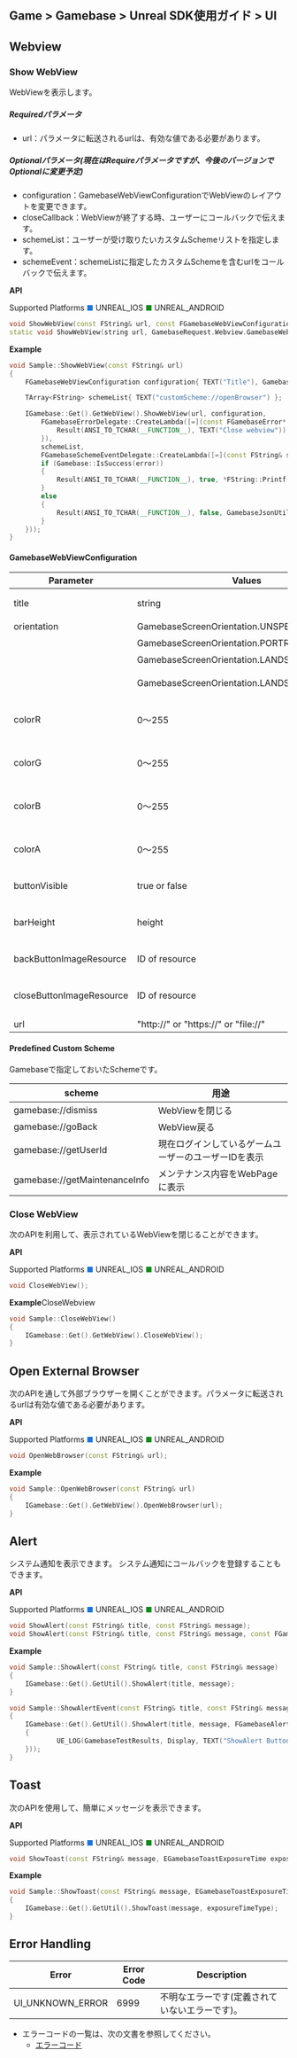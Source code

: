 ## Game > Gamebase > Unreal SDK使用ガイド > UI

## Webview

### Show WebView

WebViewを表示します。<br/>

##### Requiredパラメータ
* url：パラメータに転送されるurlは、有効な値である必要があります。

##### Optionalパラメータ(現在はRequireパラメータですが、今後のバージョンでOptionalに変更予定)
* configuration：GamebaseWebViewConfigurationでWebViewのレイアウトを変更できます。
* closeCallback：WebViewが終了する時、ユーザーにコールバックで伝えます。
* schemeList：ユーザーが受け取りたいカスタムSchemeリストを指定します。
* schemeEvent：schemeListに指定したカスタムSchemeを含むurlをコールバックで伝えます。

**API**

Supported Platforms
<span style="color:#1D76DB; font-size: 10pt">■</span> UNREAL_IOS
<span style="color:#0E8A16; font-size: 10pt">■</span> UNREAL_ANDROID

```cpp
void ShowWebView(const FString& url, const FGamebaseWebViewConfiguration& configuration, FGamebaseErrorDelegate& onCloseCallback, const TArray<FString>& schemeList, const FGamebaseSchemeEventDelegate& onSchemeEvent);
static void ShowWebView(string url, GamebaseRequest.Webview.GamebaseWebViewConfiguration configuration = null, GamebaseCallback.ErrorDelegate closeCallback = null, List<string> schemeList = null, GamebaseCallback.GamebaseDelegate<string> schemeEvent = null)
```

**Example**
```cpp
void Sample::ShowWebView(const FString& url)
{
    FGamebaseWebViewConfiguration configuration{ TEXT("Title"), GamebaseScreenOrientation::Unspecified, 128, 128, 128, 255, 40, true, "", "" };

    TArray<FString> schemeList{ TEXT("customScheme://openBrowser") };

    IGamebase::Get().GetWebView().ShowWebView(url, configuration,
        FGamebaseErrorDelegate::CreateLambda([=](const FGamebaseError* error) {
            Result(ANSI_TO_TCHAR(__FUNCTION__), TEXT("Close webview"));
        }),
        schemeList,
        FGamebaseSchemeEventDelegate::CreateLambda([=](const FString& scheme, const FGamebaseError* error) {
        if (Gamebase::IsSuccess(error))
        {
            Result(ANSI_TO_TCHAR(__FUNCTION__), true, *FString::Printf(TEXT("scheme= %s"), *scheme));
        }
        else
        {
            Result(ANSI_TO_TCHAR(__FUNCTION__), false, GamebaseJsonUtil::UStructToJsonObjectString(*error));
        }
    }));
}
```


#### GamebaseWebViewConfiguration

| Parameter | Values | Description |
| ------------------------ | ---------------------------------------- | --------------------------- |
| title                    | string                                   | WebViewのタイトル               |
| orientation              | GamebaseScreenOrientation.UNSPECIFIED    | 未指定 |
|                          | GamebaseScreenOrientation.PORTRAIT       | 縦モード                     |
|                          | GamebaseScreenOrientation.LANDSCAPE      | 横モード                     |
|                          | GamebaseScreenOrientation.LANDSCAPE_REVERSE | 横モードを180度回転              |
| colorR                   | 0～255                                    | ナビゲーションバーの色相Alpha            |
| colorG                   | 0～255                                    | ナビゲーションバーの色相R                |
| colorB                   | 0～255                                    | ナビゲーションバーの色相G                |
| colorA                   | 0～255                                    | ナビゲーションバーの色相B                |
| buttonVisible            | true or false                            | 戻るボタン有効/無効          |
| barHeight                | height                                   | ナビゲーションバーの高さ                  |
| backButtonImageResource  | ID of resource                           | 戻るボタンのイメージ              |
| closeButtonImageResource | ID of resource | 閉じるボタンのイメージ |
| url | "http://" or "https://" or "file://" | Web URL |

#### Predefined Custom Scheme

Gamebaseで指定しておいたSchemeです。

| scheme | 用途 |
| ----------------------------- | ------------------------------ |
| gamebase://dismiss | WebViewを閉じる |
| gamebase://goBack | WebView戻る |
| gamebase://getUserId          | 現在ログインしているゲームユーザーのユーザーIDを表示 |
| gamebase://getMaintenanceInfo | メンテナンス内容をWebPageに表示 |


### Close WebView

次のAPIを利用して、表示されているWebViewを閉じることができます。

**API**

Supported Platforms
<span style="color:#1D76DB; font-size: 10pt">■</span> UNREAL_IOS
<span style="color:#0E8A16; font-size: 10pt">■</span> UNREAL_ANDROID

```cpp
void CloseWebView();
```

**Example**CloseWebview
```cpp
void Sample::CloseWebView()
{
    IGamebase::Get().GetWebView().CloseWebView();
}
```


## Open External Browser

次のAPIを通して外部ブラウザーを開くことができます。パラメータに転送されるurlは有効な値である必要があります。

**API**

Supported Platforms
<span style="color:#1D76DB; font-size: 10pt">■</span> UNREAL_IOS
<span style="color:#0E8A16; font-size: 10pt">■</span> UNREAL_ANDROID

```cpp
void OpenWebBrowser(const FString& url);
```

**Example**
```cpp
void Sample::OpenWebBrowser(const FString& url)
{
    IGamebase::Get().GetWebView().OpenWebBrowser(url);
}
```


## Alert

システム通知を表示できます。
システム通知にコールバックを登録することもできます。

**API**

Supported Platforms
<span style="color:#1D76DB; font-size: 10pt">■</span> UNREAL_IOS
<span style="color:#0E8A16; font-size: 10pt">■</span> UNREAL_ANDROID

```cpp
void ShowAlert(const FString& title, const FString& message);
void ShowAlert(const FString& title, const FString& message, const FGamebaseAlertCloseDelegate& onCloseCallback);
```

**Example**
```cpp
void Sample::ShowAlert(const FString& title, const FString& message)
{
    IGamebase::Get().GetUtil().ShowAlert(title, message);
}

void Sample::ShowAlertEvent(const FString& title, const FString& message)
{
    IGamebase::Get().GetUtil().ShowAlert(title, message, FGamebaseAlertCloseDelegate::CreateLambda([=]()
    {
            UE_LOG(GamebaseTestResults, Display, TEXT("ShowAlert ButtonClick."));
    }));
}
```

## Toast

次のAPIを使用して、簡単にメッセージを表示できます。

**API**

Supported Platforms
<span style="color:#1D76DB; font-size: 10pt">■</span> UNREAL_IOS
<span style="color:#0E8A16; font-size: 10pt">■</span> UNREAL_ANDROID

```cpp
void ShowToast(const FString& message, EGamebaseToastExposureTime exposureTimeType);
```

**Example**
```cpp
void Sample::ShowToast(const FString& message, EGamebaseToastExposureTime exposureTimeType)
{
    IGamebase::Get().GetUtil().ShowToast(message, exposureTimeType);
}
```

## Error Handling

| Error              | Error Code | Description                 |
| ------------------ | ---------- | --------------------------- |
| UI\_UNKNOWN\_ERROR | 6999       | 不明なエラーです(定義されていないエラーです)。 |

* エラーコードの一覧は、次の文書を参照してください。
    * [エラーコード](./error-code/#client-sdk)
